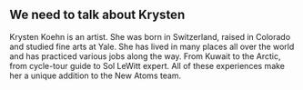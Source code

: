 ## We need to talk about Krysten
Krysten Koehn is an artist. She was born in Switzerland, raised in Colorado and studied fine arts at Yale. She has lived in many places all over the world and has practiced various jobs along the way. From Kuwait to the Arctic, from cycle-tour guide to Sol LeWitt expert. All of these experiences make her a unique addition to the New Atoms team.
